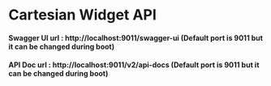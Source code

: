 # Cartesian Widget API

#### Swagger UI url : http://localhost:9011/swagger-ui (Default port is 9011 but it can be changed during boot)
#### API Doc url : http://localhost:9011/v2/api-docs (Default port is 9011 but it can be changed during boot)
  
